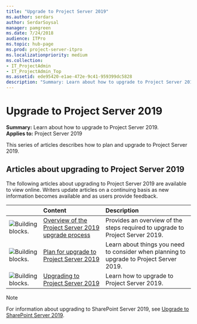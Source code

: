 ```yaml
---
title: "Upgrade to Project Server 2019"
ms.author: serdars
author: SerdarSoysal
manager: pamgreen
ms.date: 7/24/2018
audience: ITPro
ms.topic: hub-page
ms.prod: project-server-itpro
ms.localizationpriority: medium
ms.collection:
- IT_ProjectAdmin
- IT_ProjectAdmin_Top
ms.assetid: ede95420-e1ae-472e-9c41-959399dc5828
description: "Summary: Learn about how to upgrade to Project Server 2019."
---
```


# Upgrade to Project Server 2019
 
 **Summary:** Learn about how to upgrade to Project Server 2019.<br/>
**Applies to:** Project Server 2019
  
This series of articles describes how to plan and upgrade to Project Server 2019. 
  
## Articles about upgrading to Project Server 2019

The following articles about upgrading to Project Server 2019 are available to view online. Writers update articles on a continuing basis as new information becomes available and as users provide feedback.
  
|&nbsp;|**Content**|**Description**|
|:-----|:-----|:-----|
|![Building blocks.](images/mod_icon_buildingblock_M.png)|[Overview of the Project Server 2019 upgrade process](overview-of-the-project-server-2019-upgrade-process.md) <br/> |Provides an overview of the steps required to upgrade to Project Server 2019.  <br/> |
|![Building blocks.](images/mod_icon_buildingblock_M.png)|[Plan for upgrade to Project Server 2019](plan-for-upgrade-to-project-server-2019.md) <br/> |Learn about things you need to consider when planning to upgrade to Project Server 2019.  <br/> |
|![Building blocks.](images/mod_icon_buildingblock_M.png)|[Upgrading to Project Server 2019](upgrading-to-project-server-2019.md) <br/> |Learn how to upgrade to Project Server 2019.  <br/> |
   
> [!NOTE]
> For information about upgrading to SharePoint Server 2019, see [Upgrade to SharePoint Server 2019](/sharepoint/upgrade-and-update/upgrade-to-sharepoint-server-2019). 
